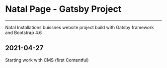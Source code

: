 # Natal Page - Gatsby Project 
-----------------------------

Natal Installations buissnes website project build with Gatsby framework and Bootstrap 4.6

## 2021-04-27
Starting work with CMS (first Contentful)








